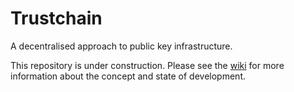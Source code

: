 # Trustchain

A decentralised approach to public key infrastructure.

This repository is under construction. Please see the [wiki](https://github.com/alan-turing-institute/trustchain/wiki) for more information about the concept and state of development.
